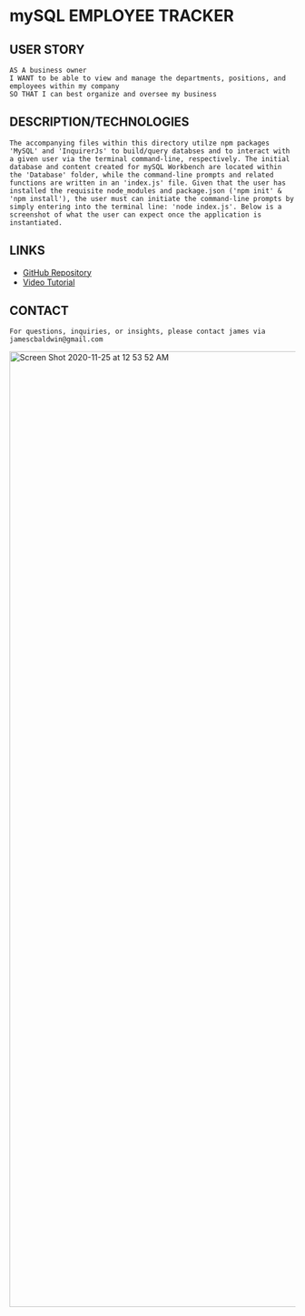 # mySQL EMPLOYEE TRACKER

## USER STORY
```
AS A business owner
I WANT to be able to view and manage the departments, positions, and employees within my company
SO THAT I can best organize and oversee my business
```
## DESCRIPTION/TECHNOLOGIES

```The accompanying files within this directory utilze npm packages 'MySQL' and 'InquirerJs' to build/query databses and to interact with a given user via the terminal command-line, respectively. The initial database and content created for mySQL Workbench are located within the 'Database' folder, while the command-line prompts and related functions are written in an 'index.js' file. Given that the user has installed the requisite node_modules and package.json ('npm init' & 'npm install'), the user must can initiate the command-line prompts by simply entering into the terminal line: 'node index.js'. Below is a screenshot of what the user can expect once the application is instantiated.```

## LINKS
- [GitHub Repository](https://github.com/jamescbaldwin/mySQL-Employee-Tracker)
- [Video Tutorial]()

## CONTACT
```
For questions, inquiries, or insights, please contact james via jamescbaldwin@gmail.com
```

<img width="1680" alt="Screen Shot 2020-11-25 at 12 53 52 AM" src="https://user-images.githubusercontent.com/70229636/100188702-c2ae6000-2eb8-11eb-8ee0-056c4038aac1.png">